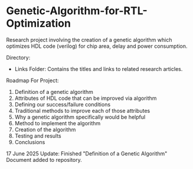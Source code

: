 # Genetic-Algorithm-for-RTL-Optimization

Research project involving the creation of a genetic algorithm which optimizes HDL code (verilog) for chip area, delay and power consumption.

Directory:

- Links Folder: Contains the titles and links to related research articles.


Roadmap For Project:
1. Definition of a genetic algorithm
2. Attributes of HDL code that can be improved via algorithm
3. Defining our success/failure conditions
4. Traditional methods to improve each of those attributes
5. Why a genetic algorithm specifically would be helpful
6. Method to implement the algorithm
7. Creation of the algorithm
8. Testing and results
9. Conclusions


17 June 2025 Update:
Finished "Definition of a Genetic Algorithm" Document added to repository.
